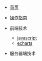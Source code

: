 <!-- docs/_sidebar.md -->

* [首页](README.md)
* [操作指南](guide)

* 前端技术
    * [javascript](01/javascript/)
    * [echarts](01/echarts/)

* 服务器端技术